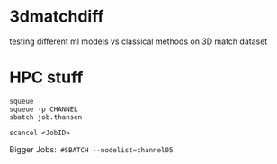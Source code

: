 # 3dmatchdiff
testing different ml models vs classical methods on 3D match dataset


# HPC stuff
`squeue`\
`squeue -p CHANNEL`\
`sbatch job.thansen`

`scancel <JobID>`

Bigger Jobs:` #SBATCH --nodelist=channel05`


